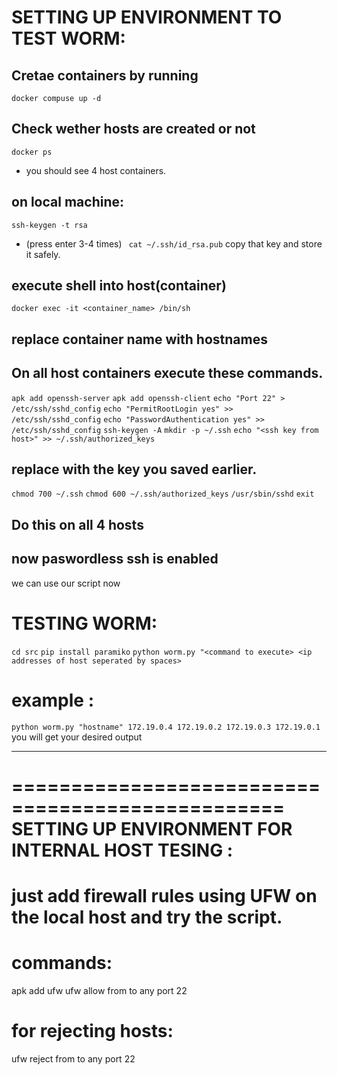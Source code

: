 
# SETTING UP ENVIRONMENT TO TEST WORM:

## Cretae containers by running 
`docker compuse up -d`

## Check wether hosts are created or not
`docker ps`
- you should see 4 host containers.

## on local machine:
`ssh-keygen -t rsa`
- (press enter 3-4 times)
` cat ~/.ssh/id_rsa.pub`
copy that key and store it safely.

## execute shell into host(container)
`docker exec -it <container_name> /bin/sh`
## replace container name with hostnames

## On all host containers execute these commands.

`apk add openssh-server`
`apk add openssh-client`
`echo "Port 22" > /etc/ssh/sshd_config`
`echo "PermitRootLogin yes" >> /etc/ssh/sshd_config`
`echo "PasswordAuthentication yes" >> /etc/ssh/sshd_config`
`ssh-keygen -A`
`mkdir -p ~/.ssh`
`echo "<ssh key from host>" >> ~/.ssh/authorized_keys`

## replace <ssh key from host> with the key you saved earlier.
`chmod 700 ~/.ssh`
`chmod 600 ~/.ssh/authorized_keys`
`/usr/sbin/sshd`
`exit`
## Do this on all 4 hosts

## now paswordless ssh is enabled
we can use our script now


# TESTING WORM:


`cd src`
`pip install paramiko`
`python worm.py "<command to execute> <ip addresses of host seperated by spaces>`
# example :
`python worm.py "hostname" 172.19.0.4 172.19.0.2 172.19.0.3 172.19.0.1`
you will get your desired output 

_________________________________________________________________________________________________________________________
=================================================
SETTING UP ENVIRONMENT FOR INTERNAL HOST TESING :
=================================================

# just add firewall rules using UFW on the local host and try the script.
# commands:
apk add ufw
ufw allow from <enter host ip that you want to allow> to any port 22
# for rejecting hosts:
ufw reject from <enter host ip that you want to allow> to any port 22


